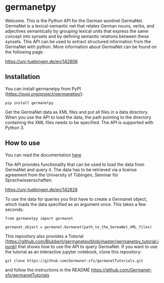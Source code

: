 # germanetpy
Welcome. This is the Python API for the German wordnet GermaNet. GermaNet is a lexical-semantic net that relates German nouns, verbs, and adjectives semantically by grouping lexical units that express the same concept into synsets and by defining semantic relations between these synsets.
This API can be used to extract structured information from the GermaNet with python.
More information about GermaNet can be found on the following page:

https://uni-tuebingen.de/en/142806

## Installation

You can install germanetpy from PyPI (https://pypi.org/project/germanetpy/):

    pip install germanetpy

Get the GermaNet data as XML files and put all files in a data directory. When you use the API to load the data, the path pointing to the directory containing the XML files needs to be specified. The API is supported with Python 3.

## How to use

You can read the documentation [here](https://germanetpy.readthedocs.io/en/latest/)

The API provides functionality that can be used to load the data from GermaNet and query it. The data has to be retrieved
via a license agreement from the University of Tübingen, Seminar für Sprachwissenschaften:

https://uni-tuebingen.de/en/142828

To use the data for queries you first have to create a Germanet object, which loads the data specified as an argument once. This takes a few seconds:

    from germanetpy import germanet
    
    germanet_object = germanet.Germanet(path_to_the_GermaNet_XML_files)
    
This repository also provides a Tutorial [https://github.com/Blubberli/germanetpy/blob/master/germanetpy_tutorial.ipynb] that shows how to use the API to query GermaNet.
If you want to use the tutorial as an interactive jupyter notebook, clone this repository:
```
git clone https://github.com/Germanet-sfs/germanetTutorials.git
```
and follow the instructions in the README https://github.com/Germanet-sfs/germanetTutorials

